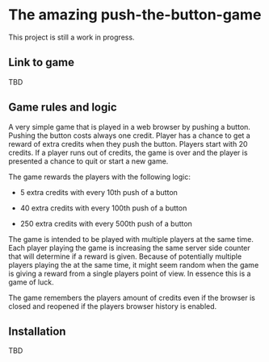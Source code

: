# The amazing push-the-button-game

This project is still a work in progress.

## Link to game

TBD

## Game rules and logic
A very simple game that is played in a web browser by pushing a button.
Pushing the button costs always one credit. Player has a chance to get a 
reward of extra credits when they push the button. Players start with 20
credits. If a player runs out of credits, the game is over and the
player is presented a chance to quit or start a new game.

The game rewards the players with the following logic:

- 5 extra credits with every 10th push of a button

- 40 extra credits with every 100th push of a button

- 250 extra credits with every 500th push of a button

The game is intended to be played with multiple players at the same time. Each player playing 
the game is increasing the same server side counter that will determine if a reward is given.
Because of potentially multiple players playing the at the same time, it might seem random 
when the game is giving a reward from a single players point of view. In essence this is a game
of luck.

The game remembers the players amount of credits even if the browser is closed and reopened 
if the players browser history is enabled.

## Installation

TBD
